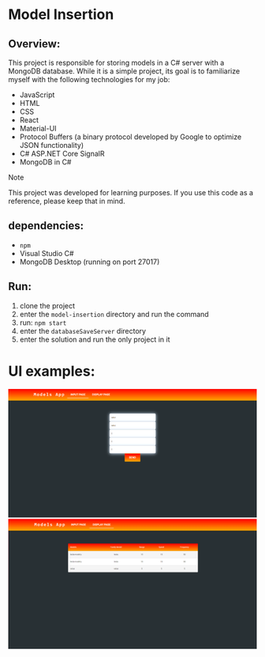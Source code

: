 # Model Insertion

## Overview:
This project is responsible for storing models in a C# server with a MongoDB database. While it is a simple project, its goal is to familiarize myself with the following technologies for my job:

- JavaScript
- HTML
- CSS
- React
- Material-UI
- Protocol Buffers (a binary protocol developed by Google to optimize JSON functionality)
- C# ASP.NET Core SignalR
- MongoDB in C#

> [!Note]
> This project was developed for learning purposes. If you use this code as a reference, please keep that in mind.

## dependencies:
- `npm`
- Visual Studio C#
- MongoDB Desktop (running on port 27017)
  
## Run:
1. clone the project
2. enter the `model-insertion` directory and run the command
3. run: `npm start`
4. enter the `databaseSaveServer` directory
5. enter the solution and run the only project in it

# UI examples:
![Input page](input_page.png)
![Display page](display_page.png)